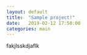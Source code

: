 ```yaml
---
layout: default
title:  "Sample project!"
date:   2019-02-12 17:50:00
categories: main
---
```


fakjlsskdjaflk